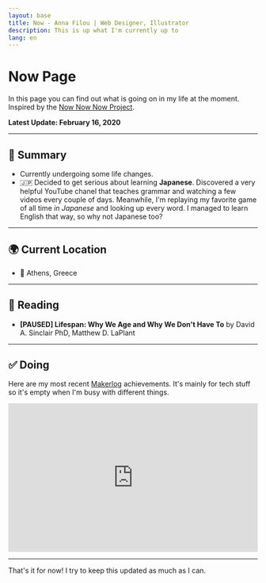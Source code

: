 ```yaml
---
layout: base
title: Now - Anna Filou | Web Designer, Illustrator
description: This is up what I'm currently up to
lang: en
---
```


# Now Page

In this page you can find out what is going on in my life at the moment.
Inspired by the [Now Now Now Project](https://nownownow.com/about).

**Latest Update: February 16, 2020**

---

## 📜 Summary
- Currently undergoing some life changes. 
- 🇯🇵 Decided to get serious about learning **Japanese**. Discovered a very helpful YouTube chanel that teaches grammar and watching a few videos every couple of days. Meanwhile, I'm replaying my favorite game of all time *in Japanese* and looking up every word. I managed to learn English that way, so why not Japanese too?

---

## 🌍 Current Location
-  Athens, Greece

---

## 📖 Reading
- **[PAUSED] Lifespan: Why We Age and Why We Don't Have To** by David A. Sinclair PhD, Matthew D. LaPlant

---

## ✅ Doing
Here are my most recent [Makerlog](https://getmakerlog.com/about) achievements. It's mainly for tech stuff so it's empty when I'm busy with different things.

<iframe title="Makerlog Embed" height="300" style="width:100%" scrolling="no" frameborder="0" allowtransparency="true" src="https://api.getmakerlog.com/users/1293/embed"></iframe>

---

That's it for now! I try to keep this updated as much as I can.

